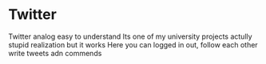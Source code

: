 # Twitter
Twitter analog easy to understand
Its one of my university projects
actully stupid realization but it works
Here you can logged in out, follow each other
write tweets adn commends
